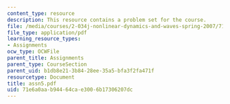 ```yaml
---
content_type: resource
description: This resource contains a problem set for the course.
file: /media/courses/2-034j-nonlinear-dynamics-and-waves-spring-2007/71e6a0aab94464cae3006b17306207dc_assn5.pdf
file_type: application/pdf
learning_resource_types:
- Assignments
ocw_type: OCWFile
parent_title: Assignments
parent_type: CourseSection
parent_uid: b1db8e21-3b84-28ee-35a5-bfa3f2fa471f
resourcetype: Document
title: assn5.pdf
uid: 71e6a0aa-b944-64ca-e300-6b17306207dc
---
```

